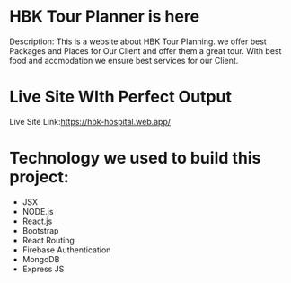 # HBK Tour Planner is here

Description: 
This is a website about HBK Tour Planning.
we offer best Packages and Places for Our Client and offer them a great tour.
With best food and accmodation we ensure best services for our Client.

# Live Site WIth Perfect Output

Live Site Link:https://hbk-hospital.web.app/

# Technology we used to build this project:

- JSX
- NODE.js
- React.js
- Bootstrap
- React Routing
- Firebase Authentication
- MongoDB
- Express JS